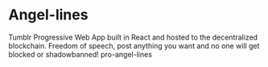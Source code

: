 # Angel-lines
Tumblr Progressive Web App built in React and hosted to the decentralized blockchain. Freedom of speech, post anything you want and no one will get blocked or shadowbanned!  pro-angel-lines
